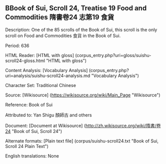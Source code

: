 ## BBook of Sui, Scroll 24, Treatise 19 Food and Commodities 隋書卷24 志第19 食貨

Description: One of the 85 scrolls of the Book of Sui, this scroll is the only scroll on Food and Commodities 食貨 in the Book of Sui.

Period: 636

HTML Reader: [HTML with gloss] (corpus_entry.php?uri=gloss/suishu-scroll24-gloss.html "HTML with gloss")

Content Analysis: [Vocabulary Analysis] (corpus_entry.php?uri=analysis/suishu-scroll24-analysis.md "Vocabulary Analysis")

Character Set: Traditional Chinese

Source: [Wikisource] (https://wikisource.org/wiki/Main_Page "Wikisource")

Reference: Book of Sui

Attributed to: Yan Shigu 顏師古 and others

Document: [Document at Wikisource] (http://zh.wikisource.org/wiki/隋書/卷24 "Book of Sui, Scroll 24")

Alternate formats: [Plain text file] (corpus/suishu-scroll24.txt "Book of Sui, Scroll 24 Plain Text")

English translations: None
